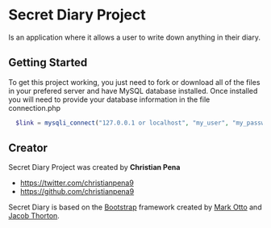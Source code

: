 # Secret Diary Project

Is an application where it allows a user to write down anything in their diary.

## Getting Started

To get this project working, you just need to fork or download all of the files in your prefered server and have MySQL database installed. Once installed you will need to provide your database information in the file connection.php

```php
  $link = mysqli_connect("127.0.0.1 or localhost", "my_user", "my_password", "my_db");
```

## Creator

Secret Diary Project was created by **Christian Pena**

* https://twitter.com/christianpena9
* https://github.com/christianpena9

Secret Diary is based on the [Bootstrap](http://getbootstrap.com/) framework created by [Mark Otto](https://twitter.com/mdo) and [Jacob Thorton](https://twitter.com/fat).
